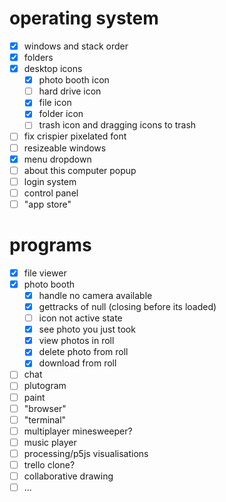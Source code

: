 # operating system

- [x] windows and stack order
- [x] folders
- [x] desktop icons
  - [x] photo booth icon
  - [ ] hard drive icon
  - [x] file icon
  - [x] folder icon
  - [ ] trash icon and dragging icons to trash
- [ ] fix crispier pixelated font
- [ ] resizeable windows
- [x] menu dropdown
- [ ] about this computer popup
- [ ] login system
- [ ] control panel
- [ ] "app store"

# programs

- [x] file viewer
- [x] photo booth
  - [x] handle no camera available
  - [x] gettracks of null (closing before its loaded)
  - [ ] icon not active state
  - [x] see photo you just took
  - [x] view photos in roll
  - [x] delete photo from roll
  - [x] download from roll
- [ ] chat
- [ ] plutogram
- [ ] paint
- [ ] "browser"
- [ ] "terminal"
- [ ] multiplayer minesweeper?
- [ ] music player
- [ ] processing/p5js visualisations
- [ ] trello clone?
- [ ] collaborative drawing
- [ ] ...
